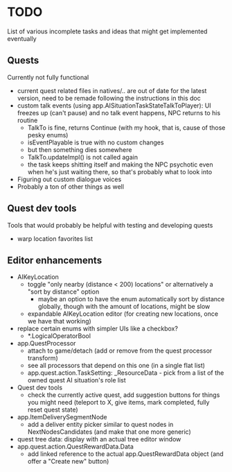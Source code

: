 # TODO
List of various incomplete tasks and ideas that might get implemented eventually

## Quests
Currently not fully functional
- current quest related files in natives/.. are out of date for the latest version, need to be remade following the instructions in this doc
- custom talk events (using app.AISituationTaskStateTalkToPlayer): UI freezes up (can't pause) and no talk event happens, NPC returns to his routine
    - TalkTo is fine, returns Continue (with my hook, that is, cause of those pesky enums)
    - isEventPlayable is true with no custom changes
    - but then something dies somewhere
    - TalkTo.updateImpl() is not called again
    - the task keeps shitting itself and making the NPC psychotic even when he's just waiting there, so that's probably what to look into
- Figuring out custom dialogue voices
- Probably a ton of other things as well

## Quest dev tools
Tools that would probably be helpful with testing and developing quests
- warp location favorites list

## Editor enhancements
- AIKeyLocation
    - toggle "only nearby (distance < 200) locations" or alternatively a "sort by distance" option
        - maybe an option to have the enum automatically sort by distance globally, though with the amount of locations, might be slow
    - expandable AIKeyLocation editor (for creating new locations, once we have that working)
- replace certain enums with simpler UIs like a checkbox?
    - *.LogicalOperatorBool
- app.QuestProcessor
    - attach to game/detach (add or remove from the quest processor transform)
    - see all processors that depend on this one (in a single flat list)
    - app.quest.action.TaskSetting: _ResourceData - pick from a list of the owned quest AI situation's role list
- Quest dev tools
    - check the currently active quest, add suggestion buttons for things you might need (teleport to X, give items, mark completed, fully reset quest state)
- app.ItemDeliverySegmentNode
    - add a deliver entity picker similar to quest nodes in NextNodesCandidates (and make that one more generic)
- quest tree data: display with an actual tree editor window
- app.quest.action.QuestRewardData.Data
    - add linked reference to the actual app.QuestRewardData object (and offer a "Create new" button)
